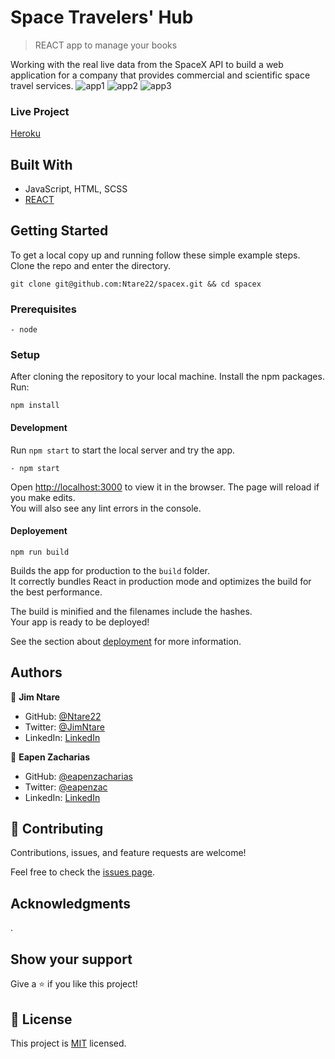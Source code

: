 
# Space Travelers' Hub

> REACT app to manage your books

Working with the real live data from the SpaceX API to build a web application for a company that provides commercial and scientific space travel services.
![app1](https://user-images.githubusercontent.com/49812651/147297698-feddb7d5-b56a-44eb-ae8b-e72a70ea1bcd.png)
![app2](https://user-images.githubusercontent.com/49812651/147297704-c0baf0f5-8ba8-464d-8378-20667ee92531.png)
![app3](https://user-images.githubusercontent.com/49812651/147297709-087fbb61-b3ff-4c7b-b052-17224b14639b.png)


### Live Project
[Heroku](https://floating-scrubland-11904.herokuapp.com/)

## Built With

- JavaScript, HTML, SCSS
- [REACT](https://reactjs.org/)


## Getting Started

To get a local copy up and running follow these simple example steps.
Clone the repo and enter the directory.
```
git clone git@github.com:Ntare22/spacex.git && cd spacex
```

### Prerequisites
    - node

### Setup
After cloning the repository to your local machine. Install the npm packages. Run:
```
npm install
```
#### Development
Run `npm start` to start the local server and try the app.
```
- npm start
```
Open [http://localhost:3000](http://localhost:3000) to view it in the browser.
The page will reload if you make edits.\
You will also see any lint errors in the console.

#### Deployement

`npm run build`

Builds the app for production to the `build` folder.\
It correctly bundles React in production mode and optimizes the build for the best performance.

The build is minified and the filenames include the hashes.\
Your app is ready to be deployed!

See the section about [deployment](https://facebook.github.io/create-react-app/docs/deployment) for more information.

## Authors

👤 **Jim Ntare**

- GitHub: [@Ntare22](https://github.com/Ntare22)
- Twitter: [@JimNtare](https://twitter.com/JimNtare)
- LinkedIn: [LinkedIn](https://www.linkedin.com/in/jimntare/)

👤 **Eapen Zacharias**

- GitHub: [@eapenzacharias](https://github.com/eapenzacharias)
- Twitter: [@eapenzac](https://twitter.com/eapenzac)
- LinkedIn: [LinkedIn](https://linkedin.com/in/eapenzac)


## 🤝 Contributing

Contributions, issues, and feature requests are welcome!

Feel free to check the [issues page](../../issues/).

## Acknowledgments
.

## Show your support

Give a ⭐️ if you like this project!

## 📝 License

This project is [MIT](./LICENSE) licensed.

